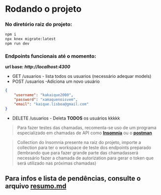 # Rodando o projeto

### No diretório raiz do projeto:
```bash
npm i
npx knex migrate:latest
npm run dev
```

### Endpoints funcionais até o momento:
**url base: *http://localhost:4300***

* GET /usuarios - lista todos os usuarios (necessário adequar models)
* POST /usuarios -Adiciona um novo usuário
```json
{
	"username": "kakaique2000",
	"password": "xamaquenoisvem",
	"email": "kaique.lisboa@gmail.com"
}
```
* DELETE /usuarios - Deleta **TODOS** os usuários kkkkk

> Para fazer testes das chamadas, recomenta-se uso de um programa especializado em chamadas de API como [**Insomnia**](https://insomnia.rest/products/core/) ou o [**postman**](https://www.postman.com/downloads/)

> Collection do Insomnia presente na raiz do projeto, importe a collection para ter o workspace de teste dos endpoints preparado (lembrando que para fazer grande parte das chamadasserá necessário fazer a chamada de autorization para gerar o token que será utilizado nas próximas chamadas)

## Para infos e lista de pendências, consulte o arquivo [resumo.md](https://github.com/Kakaique2000/backend-trab-dsid/blob/master/resumo.md)

